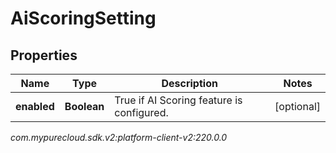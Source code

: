 # AiScoringSetting


## Properties

| Name | Type | Description | Notes |
| ------------ | ------------- | ------------- | ------------- |
| **enabled** | **Boolean** | True if AI Scoring feature is configured. |  [optional] |




_com.mypurecloud.sdk.v2:platform-client-v2:220.0.0_
